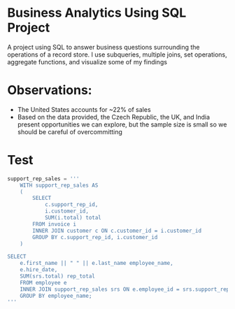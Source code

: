 # Business Analytics Using SQL Project

A project using SQL to answer business questions surrounding the operations of a record store. I use subqueries, multiple joins, set operations, aggregate functions, and visualize some of my findings

# Observations:
- The United States accounts for ~22% of sales
- Based on the data provided, the Czech Republic, the UK, and India present opportunities we can explore, but the sample size is small so we should be careful of overcommitting 


# Test
```python
support_rep_sales = '''
    WITH support_rep_sales AS
    (
        SELECT
            c.support_rep_id,
            i.customer_id,
            SUM(i.total) total
        FROM invoice i
        INNER JOIN customer c ON c.customer_id = i.customer_id
        GROUP BY c.support_rep_id, i.customer_id
    )
    
SELECT
    e.first_name || " " || e.last_name employee_name,
    e.hire_date,
    SUM(srs.total) rep_total
    FROM employee e
    INNER JOIN support_rep_sales srs ON e.employee_id = srs.support_rep_id
    GROUP BY employee_name;
'''
```